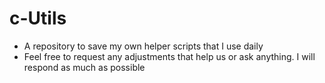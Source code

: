 # c-Utils

- A repository to save my own helper scripts that I use daily
- Feel free to request any adjustments that help us or ask anything. I will respond as much as possible
